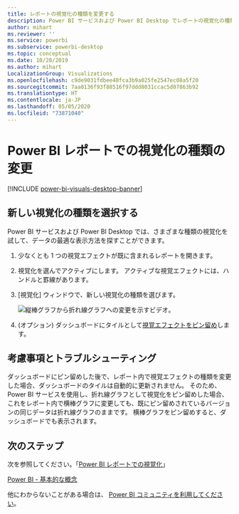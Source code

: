 ```yaml
---
title: レポートの視覚化の種類を変更する
description: Power BI サービスおよび Power BI Desktop でレポートの視覚化の種類を変更します
author: mihart
ms.reviewer: ''
ms.service: powerbi
ms.subservice: powerbi-desktop
ms.topic: conceptual
ms.date: 10/28/2019
ms.author: mihart
LocalizationGroup: Visualizations
ms.openlocfilehash: c9de9031fdbee48fca3b9a025fe2547ec08a5f20
ms.sourcegitcommit: 7aa0136f93f88516f97ddd8031ccac5d07863b92
ms.translationtype: HT
ms.contentlocale: ja-JP
ms.lasthandoff: 05/05/2020
ms.locfileid: "73871040"
---
```

# <a name="change-the-type-of-visualization-in-a-power-bi-report"></a>Power BI レポートでの視覚化の種類の変更

[!INCLUDE [power-bi-visuals-desktop-banner](../includes/power-bi-visuals-desktop-banner.md)]

## <a name="select-a-new-visualization-type"></a>新しい視覚化の種類を選択する

Power BI サービスおよび Power BI Desktop では、さまざまな種類の視覚化を試して、データの最適な表示方法を探すことができます。 

1. 少なくとも 1 つの視覚エフェクトが既に含まれるレポートを開きます。   
2. 視覚化を選んでアクティブにします。 アクティブな視覚エフェクトには、ハンドルと罫線があります。    
3. [視覚化] ウィンドウで、新しい視覚化の種類を選びます。 
   
   ![縦棒グラフから折れ線グラフへの変更を示すビデオ](media/power-bi-report-change-visualization-type/change-viz/change-viz.gif)。
4. (オプション) ダッシュボードにタイルとして[視覚エフェクトをピン留め](../service-dashboard-pin-tile-from-report.md)します。 

## <a name="considerations-and-troubleshooting"></a>考慮事項とトラブルシューティング
ダッシュボードにピン留めした後で、レポート内で視覚エフェクトの種類を変更した場合、ダッシュボードのタイルは自動的に更新されません。 そのため、Power BI サービスを使用し、折れ線グラフとして視覚化をピン留めした場合、これをレポート内で横棒グラフに変更しても、既にピン留めされているバージョンの同じデータは折れ線グラフのままです。 横棒グラフをピン留めすると、ダッシュボードでも表示されます。

## <a name="next-steps"></a>次のステップ
次を参照してください。「[Power BI レポートでの視覚化](power-bi-report-visualizations.md)」

[Power BI - 基本的な概念](../consumer/end-user-basic-concepts.md)

他にわからないことがある場合は、 [Power BI コミュニティを利用してください](https://community.powerbi.com/)。

